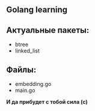 ## Golang learning

## Актуальные пакеты:
* btree
* linked_list

## Файлы:
* embedding.go
* main.go

__И да прибудет с тобой сила (с)__